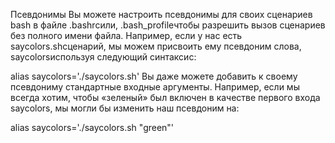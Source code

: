 Псевдонимы
Вы можете настроить псевдонимы для своих сценариев bash в файле .bashrcили, .bash_profileчтобы разрешить вызов сценариев без полного имени файла. Например, если у нас есть saycolors.shсценарий, мы можем присвоить ему псевдоним слова, saycolorsиспользуя следующий синтаксис:

alias saycolors='./saycolors.sh'
Вы даже можете добавить к своему псевдониму стандартные входные аргументы. Например, если мы всегда хотим, чтобы «зеленый» был включен в качестве первого входа saycolors, мы могли бы изменить наш псевдоним на:

alias saycolors='./saycolors.sh "green"'